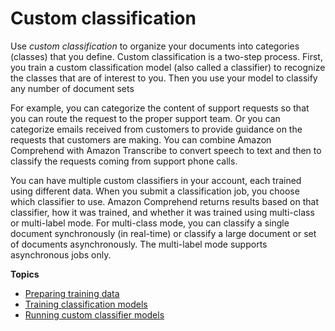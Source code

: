 # Custom classification<a name="how-document-classification"></a>

Use *custom classification* to organize your documents into categories \(classes\) that you define\. Custom classification is a two\-step process\. First, you train a custom classification model \(also called a classifier\) to recognize the classes that are of interest to you\. Then you use your model to classify any number of document sets

For example, you can categorize the content of support requests so that you can route the request to the proper support team\. Or you can categorize emails received from customers to provide guidance on the requests that customers are making\. You can combine Amazon Comprehend with Amazon Transcribe to convert speech to text and then to classify the requests coming from support phone calls\. 

You can have multiple custom classifiers in your account, each trained using different data\. When you submit a classification job, you choose which classifier to use\. Amazon Comprehend returns results based on that classifier, how it was trained, and whether it was trained using multi\-class or multi\-label mode\. For multi\-class mode, you can classify a single document synchronously \(in real\-time\) or classify a large document or set of documents asynchronously\. The multi\-label mode supports asynchronous jobs only\.

**Topics**
+ [Preparing training data](prep-classifier-data.md)
+ [Training classification models](training-classifier-model.md)
+ [Running custom classifier models](running-classifiers.md)